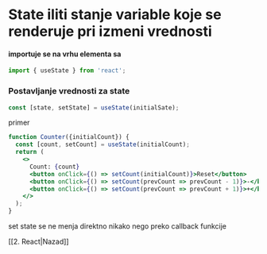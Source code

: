 # State iliti stanje variable koje se renderuje pri izmeni vrednosti

#### importuje se na vrhu elementa sa 
```jsx
import { useState } from 'react';
```

### Postavljanje vrednosti za  state
```jsx
const [state, setState] = useState(initialSate);
```

primer
```jsx
function Counter({initialCount}) {
  const [count, setCount] = useState(initialCount);
  return (
    <>
      Count: {count}
      <button onClick={() => setCount(initialCount)}>Reset</button>
      <button onClick={() => setCount(prevCount => prevCount - 1)}>-</button>
      <button onClick={() => setCount(prevCount => prevCount + 1)}>+</button>
    </>
  );
}
```

set state se ne menja direktno nikako nego preko callback funkcije 








[[2. React|Nazad]]
